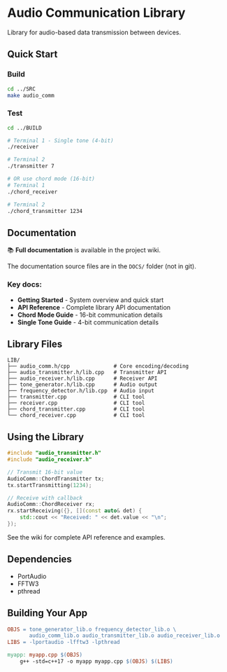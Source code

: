 # Audio Communication Library

Library for audio-based data transmission between devices.

## Quick Start

### Build
```bash
cd ../SRC
make audio_comm
```

### Test
```bash
cd ../BUILD

# Terminal 1 - Single tone (4-bit)
./receiver

# Terminal 2
./transmitter 7

# OR use chord mode (16-bit)
# Terminal 1
./chord_receiver

# Terminal 2
./chord_transmitter 1234
```

## Documentation

📚 **Full documentation** is available in the project wiki.

The documentation source files are in the `DOCS/` folder (not in git).

### Key docs:
- **Getting Started** - System overview and quick start
- **API Reference** - Complete library API documentation
- **Chord Mode Guide** - 16-bit communication details
- **Single Tone Guide** - 4-bit communication details

## Library Files

```
LIB/
├── audio_comm.h/cpp              # Core encoding/decoding
├── audio_transmitter.h/lib.cpp   # Transmitter API
├── audio_receiver.h/lib.cpp      # Receiver API
├── tone_generator.h/lib.cpp      # Audio output
├── frequency_detector.h/lib.cpp  # Audio input
├── transmitter.cpp               # CLI tool
├── receiver.cpp                  # CLI tool
├── chord_transmitter.cpp         # CLI tool
└── chord_receiver.cpp            # CLI tool
```

## Using the Library

```cpp
#include "audio_transmitter.h"
#include "audio_receiver.h"

// Transmit 16-bit value
AudioComm::ChordTransmitter tx;
tx.startTransmitting(1234);

// Receive with callback
AudioComm::ChordReceiver rx;
rx.startReceiving({}, [](const auto& det) {
	std::cout << "Received: " << det.value << "\n";
});
```

See the wiki for complete API reference and examples.

## Dependencies

- PortAudio
- FFTW3
- pthread

## Building Your App

```makefile
OBJS = tone_generator_lib.o frequency_detector_lib.o \
	   audio_comm_lib.o audio_transmitter_lib.o audio_receiver_lib.o
LIBS = -lportaudio -lfftw3 -lpthread

myapp: myapp.cpp $(OBJS)
	g++ -std=c++17 -o myapp myapp.cpp $(OBJS) $(LIBS)
```
